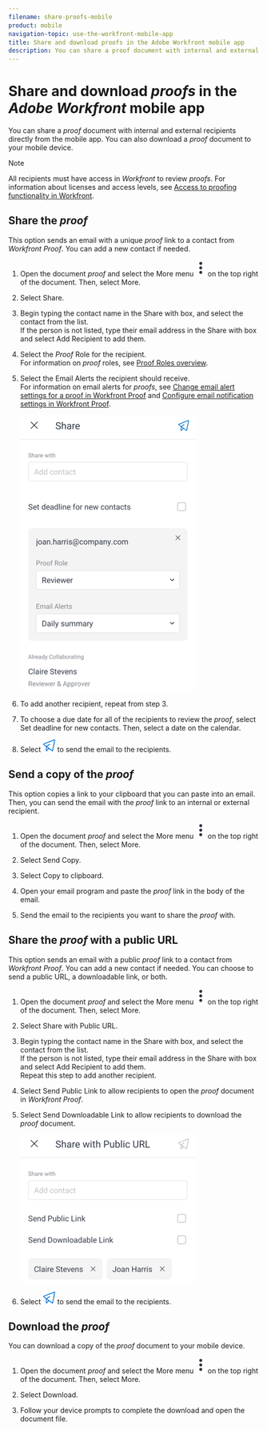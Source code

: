 ```yaml
---
filename: share-proofs-mobile
product: mobile
navigation-topic: use-the-workfront-mobile-app
title: Share and download proofs in the Adobe Workfront mobile app
description: You can share a proof document with internal and external recipients directly from the mobile app. You can also download a proof document to your mobile device.
---
```


# Share and download *proofs* in the *Adobe Workfront* mobile app

You can share a *proof* document with internal and external recipients directly from the mobile app. You can also download a *proof* document to your mobile device.

>[!NOTE]
>
>All recipients must have access in *Workfront* to review *proofs*. For information about licenses and access levels, see [Access to proofing functionality in Workfront](../../../administration-and-setup/manage-workfront/configure-proofing/access-to-proofing-functionality.md).

## Share the *proof*

This option sends an email with a unique *proof* link to a contact from *Workfront Proof*. You can add a new contact if needed.

<ol> 
 <li value="1"> <p>Open the document <em>proof</em> and select the <span class="bold">More</span> menu <img src="assets/mobile-verticalmoremenu-20x33.png" style="width: 20;height: 33;" alt="More menu"> on the top right of the document. Then, select <span class="bold">More</span>.</p> </li> 
 <li value="2"> <p>Select <span class="bold">Share</span>.</p> </li> 
 <li value="3"> <p>Begin typing the contact name in the <span class="bold">Share with</span> box, and select the contact from the list.<br>If the person is not listed, type their email address in the <span class="bold">Share with</span> box and select <span class="bold">Add Recipient</span> to add them.</p> </li> 
 <li value="4"> <p>Select the <span class="bold"><em>Proof</em> Role</span> for the recipient.<br>For information on <em>proof</em> roles, see <a href="../../../review-and-approve-work/proofing/proofing-overview/proof-roles.md" xmlns:MadCap="http://www.madcapsoftware.com/Schemas/MadCap.xsd" class="MCXref xref">Proof Roles overview</a>.</p> </li> 
 <li value="5"> <p>Select the <span class="bold">Email Alerts</span> the recipient should receive.<br>For information on email alerts for <em>proofs</em>, see <a href="../../../workfront-proof/wp-emailsntfctns/email-alerts/change-email-alert-settings-wp.md" xmlns:MadCap="http://www.madcapsoftware.com/Schemas/MadCap.xsd" class="MCXref xref">Change email alert settings for a proof in Workfront Proof</a> and <a href="../../../workfront-proof/wp-emailsntfctns/email-alerts/config-email-notification-settings-wp.md" xmlns:MadCap="http://www.madcapsoftware.com/Schemas/MadCap.xsd" class="MCXref xref">Configure email notification settings in Workfront Proof</a>.</p> <p> <img src="assets/mobile-shareproof-350x551.png" alt="Share screen" style="width: 350;height: 551;"> </img> </p> </li> 
 <li value="6"> <p>To add another recipient, repeat from step 3.</p> </li> 
 <li value="7"> <p>To choose a due date for all of the recipients to review the <em>proof</em>, select <span class="bold">Set deadline for new contacts</span>. Then, select a date on the calendar.</p> </li> 
 <li value="8"> <p>Select <img src="assets/mobile-send-icon-25x26.png" style="width: 25;height: 26;" alt="Send icon"> to send the email to the recipients.</p> </li> 
</ol>

## Send a copy of the *proof*

This option copies a link to your clipboard that you can paste into an email. Then, you can send the email with the *proof* link to an internal or external recipient.

<ol> 
 <li value="1"> <p>Open the document <em>proof</em> and select the <span class="bold">More</span> menu <img src="assets/mobile-verticalmoremenu-20x33.png" style="width: 20;height: 33;" alt="More menu"> on the top right of the document. Then, select <span class="bold">More</span>.</p> </li> 
 <li value="2"> <p>Select <span class="bold">Send Copy</span>.</p> </li> 
 <li value="3"> <p>Select <span class="bold">Copy to clipboard</span>.</p> </li> 
 <li value="4"> <p>Open your email program and paste the <em>proof</em> link in the body of the email.</p> </li> 
 <li value="5"> <p>Send the email to the recipients you want to share the <em>proof</em> with.</p> </li> 
</ol>

## Share the *proof* with a public URL

This option sends an email with a public *proof* link to a contact from *Workfront Proof*. You can add a new contact if needed. You can choose to send a public URL, a downloadable link, or both.

<ol> 
 <li value="1"> <p>Open the document <em>proof</em> and select the <span class="bold">More</span> menu <img src="assets/mobile-verticalmoremenu-20x33.png" style="width: 20;height: 33;" alt="More menu"> on the top right of the document. Then, select <span class="bold">More</span>.</p> </li> 
 <li value="2"> <p>Select <span class="bold">Share with Public URL</span>.</p> </li> 
 <li value="3"> <p>Begin typing the contact name in the <span class="bold">Share with</span> box, and select the contact from the list.<br>If the person is not listed, type their email address in the <span class="bold">Share with</span> box and select <span class="bold">Add Recipient</span> to add them.<br>Repeat this step to add another recipient.<br></p> </li> 
 <li value="4"> <p>Select <span class="bold">Send Public Link</span> to allow recipients to open the <em>proof</em> document in <em>Workfront Proof</em>.</p> </li> 
 <li value="5"> <p>Select <span class="bold">Send Downloadable Link</span> to allow recipients to download the <em>proof</em> document.</p> <p> <img src="assets/mobile-sharepublicurl-proof-350x296.png" alt="Share with Public URL screen" style="width: 350;height: 296;"> </img> </p> </li> 
 <li value="6"> <p>Select <img src="assets/mobile-send-icon-25x26.png" style="width: 25;height: 26;" alt="Send icon"> to send the email to the recipients.</p> </li> 
</ol>

## Download the *proof*

You can download a copy of the *proof* document to your mobile device.

<ol> 
 <li value="1"> <p>Open the document <em>proof</em> and select the <span class="bold">More</span> menu <img src="assets/mobile-verticalmoremenu-20x33.png" style="width: 20;height: 33;" alt="More menu"> on the top right of the document. Then, select <span class="bold">More</span>.</p> </li> 
 <li value="2"> <p>Select <span class="bold">Download</span>.</p> </li> 
 <li value="3"> <p>Follow your device prompts to complete the download and open the document file.</p> </li> 
</ol>

